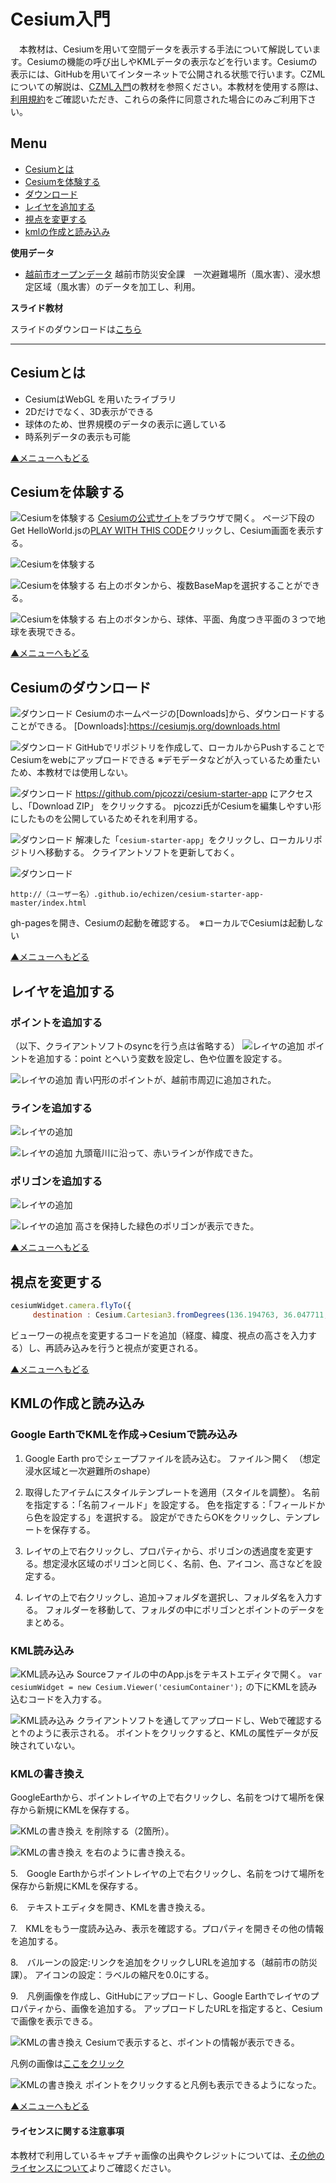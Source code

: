 # Cesium入門
　本教材は、Cesiumを用いて空間データを表示する手法について解説しています。Cesiumの機能の呼び出しやKMLデータの表示などを行います。Cesiumの表示には、GitHubを用いてインターネットで公開される状態で行います。CZMLについての解説は、[CZML入門]の教材を参照ください。本教材を使用する際は、[利用規約]をご確認いただき、これらの条件に同意された場合にのみご利用下さい。

[利用規約]:../../../../master/利用規約.md
[CZML入門]:../../インターネットの活用に関する教材/czml入門/czml入門.md

**Menu**
------
* [Cesiumとは](#Cesiumとは)
* [Cesiumを体験する](#Cesiumを体験する)
* [ダウンロード](#ダウンロード)
* [レイヤを追加する](#レイヤを追加する)
* [視点を変更する](#視点を変更する)
* [kmlの作成と読み込み](#kmlの作成と読み込み)

**使用データ**

* [越前市オープンデータ] 越前市防災安全課　一次避難場所（風水害）、浸水想定区域（風水害）のデータを加工し、利用。


[越前市オープンデータ]:http://www.city.echizen.lg.jp/office/010/021/open-data-echizen.html

**スライド教材**

スライドのダウンロードは[こちら](../../../../../raw/master/GISオープン教材/インターネットの活用に関する教材/Cesium/Cesium.pptx)

--------

## Cesiumとは
- CesiumはWebGL を用いたライブラリ
- 2Dだけでなく、3D表示ができる
- 球体のため、世界規模のデータの表示に適している
- 時系列データの表示も可能

[▲メニューへもどる]

## Cesiumを体験する
![Cesiumを体験する](pic/cesiumpic_1.png)
[Cesiumの公式サイト]をブラウザで開く。
ページ下段のGet HelloWorld.jsの[PLAY WITH THIS CODE]クリックし、Cesium画面を表示する。

![Cesiumを体験する](pic/cesiumpic_2.png)

[Cesiumの公式サイト]:http://cesiumjs.org
[PLAY WITH THIS CODE]:http://cesiumjs.org/Cesium/Apps/Sandcastle/index.html?src=Hello%20World.html&label=All

![Cesiumを体験する](pic/cesiumpic_3.png)
右上のボタンから、複数BaseMapを選択することができる。

![Cesiumを体験する](pic/cesiumpic_4.png)
右上のボタンから、球体、平面、角度つき平面の３つで地球を表現できる。

[▲メニューへもどる]

## Cesiumのダウンロード
![ダウンロード](pic/cesiumpic_5.png)
Cesiumのホームページの[Downloads]から、ダウンロードすることができる。
[Downloads]:https://cesiumjs.org/downloads.html

![ダウンロード](pic/cesiumpic_6.png)
GitHubでリポジトリを作成して、ローカルからPushすることでCesiumをwebにアップロードできる
※デモデータなどが入っているため重たいため、本教材では使用しない。

![ダウンロード](pic/cesiumpic_7.png)
https://github.com/pjcozzi/cesium-starter-app にアクセスし、「Download ZIP」 をクリックする。
pjcozzi氏がCesiumを編集しやすい形にしたものを公開しているためそれを利用する。

![ダウンロード](pic/cesiumpic_8.png)
解凍した「`cesium-starter-app`」をクリックし、ローカルリポジトリへ移動する。
クライアントソフトを更新しておく。

![ダウンロード](pic/cesiumpic_9.png)

```
http://（ユーザー名）.github.io/echizen/cesium-starter-app-master/index.html
```

gh-pagesを開き、Cesiumの起動を確認する。　※ローカルでCesiumは起動しない

[▲メニューへもどる]

## レイヤを追加する
### ポイントを追加する
（以下、クライアントソフトのsyncを行う点は省略する）
![レイヤの追加](pic/cesiumpic_10.png)
ポイントを追加する：point とへいう変数を設定し、色や位置を設定する。

![レイヤの追加](pic/cesiumpic_11.png)
青い円形のポイントが、越前市周辺に追加された。

### ラインを追加する
![レイヤの追加](pic/cesiumpic_12.png)

![レイヤの追加](pic/cesiumpic_13.png)
九頭竜川に沿って、赤いラインが作成できた。

### ポリゴンを追加する
![レイヤの追加](pic/cesiumpic_14.png)

![レイヤの追加](pic/cesiumpic_15.png)
高さを保持した緑色のポリゴンが表示できた。

[▲メニューへもどる]


## 視点を変更する

```JavaScript
cesiumWidget.camera.flyTo({   
     destination : Cesium.Cartesian3.fromDegrees(136.194763, 36.047711, 45000.0)});
```
ビューワーの視点を変更するコードを追加（経度、緯度、視点の高さを入力する）し、再読み込みを行うと視点が変更される。

[▲メニューへもどる]


## KMLの作成と読み込み
### Google EarthでKMLを作成→Cesiumで読み込み
1. Google Earth proでシェープファイルを読み込む。
ファイル＞開く　（想定浸水区域と一次避難所のshape）

2. 取得したアイテムにスタイルテンプレートを適用（スタイルを調整）。
名前を指定する：「名前フィールド」を設定する。
色を指定する：「フィールドから色を設定する」を選択する。
設定ができたらOKをクリックし、テンプレートを保存する。

3. レイヤの上で右クリックし、プロパティから、ポリゴンの透過度を変更する。想定浸水区域のポリゴンと同じく、名前、色、アイコン、高さなどを設定する。

4. レイヤの上で右クリックし、追加→フォルダを選択し、フォルダ名を入力する。
フォルダーを移動して、フォルダの中にポリゴンとポイントのデータをまとめる。

### KML読み込み
![KML読み込み](pic/cesiumpic_23.png)
Sourceファイルの中のApp.jsをテキストエディタで開く。
`var cesiumWidget = new Cesium.Viewer('cesiumContainer');`
の下にKMLを読み込むコードを入力する。

![KML読み込み](pic/cesiumpic_24.png)
クライアントソフトを通してアップロードし、Webで確認すると↑のように表示される。
ポイントをクリックすると、KMLの属性データが反映されていない。

### KMLの書き換え
GoogleEarthから、ポイントレイヤの上で右クリックし、名前をつけて場所を保存から新規にKMLを保存する。

![KMLの書き換え](pic/cesiumpic_26.png)
<BalloonStyle></BalloonStyle>を削除する（2箇所）。

![KMLの書き換え](pic/cesiumpic_27.png)
<description></description>を右のように書き換える。

5.　Google Earthからポイントレイヤの上で右クリックし、名前をつけて場所を保存から新規にKMLを保存する。

6.　テキストエディタを開き、KMLを書き換える。

7.　KMLをもう一度読み込み、表示を確認する。プロパティを開きその他の情報を追加する。

8.　バルーンの設定:リンクを追加をクリックしURLを追加する（越前市の防災課）。
アイコンの設定：ラベルの縮尺を0.0にする。

9.　凡例画像を作成し、GitHubにアップロードし、Google Earthでレイヤのプロパティから、画像を追加する。
アップロードしたURLを指定すると、Cesiumで画像を表示できる。


![KMLの書き換え](pic/cesiumpic_30.png)
Cesiumで表示すると、ポイントの情報が表示できる。

凡例の画像は[ここをクリック](./pic/cesiumpic_hanrei.png)

![KMLの書き換え](pic/cesiumpic_32.png)
ポイントをクリックすると凡例も表示できるようになった。

[▲メニューへもどる]

#### ライセンスに関する注意事項
本教材で利用しているキャプチャ画像の出典やクレジットについては、[その他のライセンスについて]よりご確認ください。

[その他のライセンスについて]:../../その他のライセンスについて.md
[▲メニューへもどる]:Cesiumによるデータの可視化.md#menu
